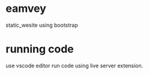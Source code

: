 # eamvey
static_wesite using bootstrap 
# running code 
use vscode editor run code using live server extension.
